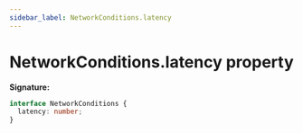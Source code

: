 ```yaml
---
sidebar_label: NetworkConditions.latency
---
```


# NetworkConditions.latency property

**Signature:**

```typescript
interface NetworkConditions {
  latency: number;
}
```
